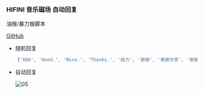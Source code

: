 ### HIFINI 音乐磁场 自动回复

油猴/暴力猴脚本

[GitHub](https://github.com/ewigl/hus)

<!-- [Greasy Fork]() -->

-   随机回复

```Javascript
    ['666', 'Good.', 'Nice.', 'Thanks.', '给力', '谢谢', '谢谢分享', '谢谢大佬', '感谢', '感谢分享', '感谢大佬'],
```

-   自动回复

    ![05](https://raw.githubusercontent.com/ewigl/hus/main/images/00.png)

